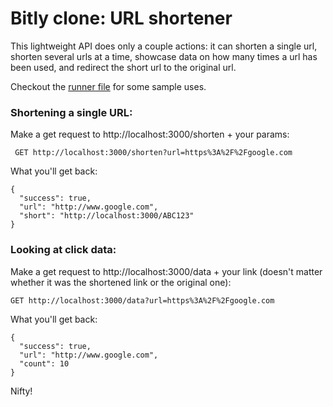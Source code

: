 # Bitly clone: URL shortener

This lightweight API does only a couple actions: it can shorten a single url, shorten several urls at a time,
showcase data on how many times a url has been used, and redirect the short url to the original url.

Checkout the [runner file](https://github.com/mindplace/bitly_clone/blob/master/runner.rb) for some sample uses.

### Shortening a single URL:
Make a get request to http://localhost:3000/shorten + your params:
```
 GET http://localhost:3000/shorten?url=https%3A%2F%2Fgoogle.com
```

What you'll get back:

```
{
  "success": true,
  "url": "http://www.google.com",
  "short": "http://localhost:3000/ABC123"
}
```

### Looking at click data:
Make a get request to http://localhost:3000/data + your link (doesn't matter whether it was the shortened link or the original one):
```
GET http://localhost:3000/data?url=https%3A%2F%2Fgoogle.com
```

What you'll get back:

```
{
  "success": true,
  "url": "http://www.google.com",
  "count": 10
}
```

Nifty!

